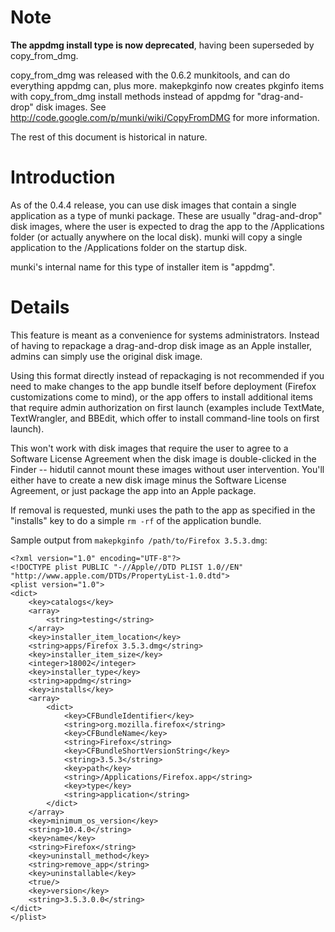 # Note #

**The appdmg install type is now deprecated**, having been superseded by copy\_from\_dmg.

copy\_from\_dmg was released with the 0.6.2 munkitools, and can do everything appdmg can, plus more.  makepkginfo now creates pkginfo items with copy\_from\_dmg install methods instead of appdmg for "drag-and-drop" disk images. See http://code.google.com/p/munki/wiki/CopyFromDMG for more information.

The rest of this document is historical in nature.

# Introduction #

As of the 0.4.4 release, you can use disk images that contain a single application as a type of munki package. These are usually "drag-and-drop" disk images, where the user is expected to drag the app to the /Applications folder (or actually anywhere on the local disk).
munki will copy a single application to the /Applications folder on the startup disk.

munki's internal name for this type of installer item is "appdmg".

# Details #

This feature is meant as a convenience for systems administrators. Instead of having to repackage a drag-and-drop disk image as an Apple installer, admins can simply use the original disk image.

Using this format directly instead of repackaging is not recommended if you need to make changes to the app bundle itself before deployment (Firefox customizations come to mind), or the app offers to install additional items that require admin authorization on first launch (examples include TextMate, TextWrangler, and BBEdit, which offer to install command-line tools on first launch).

This won't work with disk images that require the user to agree to a Software License Agreement when the disk image is double-clicked in the Finder -- hidutil cannot mount these images without user intervention. You'll either have to create a new disk image minus the Software License Agreement, or just package the app into an Apple package.

If removal is requested, munki uses the path to the app as specified in the "installs" key to do a simple `rm -rf` of the application bundle.

Sample output from `makepkginfo /path/to/Firefox 3.5.3.dmg`:

```
<?xml version="1.0" encoding="UTF-8"?>
<!DOCTYPE plist PUBLIC "-//Apple//DTD PLIST 1.0//EN" "http://www.apple.com/DTDs/PropertyList-1.0.dtd">
<plist version="1.0">
<dict>
	<key>catalogs</key>
	<array>
		<string>testing</string>
	</array>
	<key>installer_item_location</key>
	<string>apps/Firefox 3.5.3.dmg</string>
	<key>installer_item_size</key>
	<integer>18002</integer>
	<key>installer_type</key>
	<string>appdmg</string>
	<key>installs</key>
	<array>
		<dict>
			<key>CFBundleIdentifier</key>
			<string>org.mozilla.firefox</string>
			<key>CFBundleName</key>
			<string>Firefox</string>
			<key>CFBundleShortVersionString</key>
			<string>3.5.3</string>
			<key>path</key>
			<string>/Applications/Firefox.app</string>
			<key>type</key>
			<string>application</string>
		</dict>
	</array>
	<key>minimum_os_version</key>
	<string>10.4.0</string>
	<key>name</key>
	<string>Firefox</string>
	<key>uninstall_method</key>
	<string>remove_app</string>
	<key>uninstallable</key>
	<true/>
	<key>version</key>
	<string>3.5.3.0.0</string>
</dict>
</plist>
```